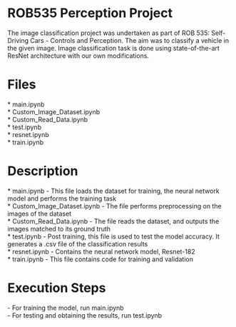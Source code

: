 # ROB535 Perception Project
The image classification project was undertaken as part of ROB 535: Self- Driving Cars - Controls and Perception. The aim was to classify a vehicle in the given image. Image classification task is done using state-of-the-art ResNet architecture with our own modifications.

<h1>Files</h1>
* main.ipynb <br />
* Custom_Image_Dataset.ipynb <br />
* Custom_Read_Data.ipynb <br />
* test.ipynb <br />
* resnet.ipynb <br />
* train.ipynb <br />

<h1>Description</h1>
* main.ipynb - This file loads the dataset for training, the neural network model and performs the training task <br />
* Custom_Image_Dataset.ipynb - The file performs preprocessing on the images of the dataset <br />
* Custom_Read_Data.ipynb - The file reads the dataset, and outputs the images matched to its ground truth <br />
* test.ipynb - Post training, this file is used to test the model accuracy. It generates a .csv file of the classification results <br />
* resnet.ipynb - Contains the neural network model, Resnet-182 <br />
* train.ipynb - This file contains code for training and validation <br />

<h1>Execution Steps</h1>
- For training the model, run main.ipynb <br />
- For testing and obtaining the results, run test.ipynb <br />



